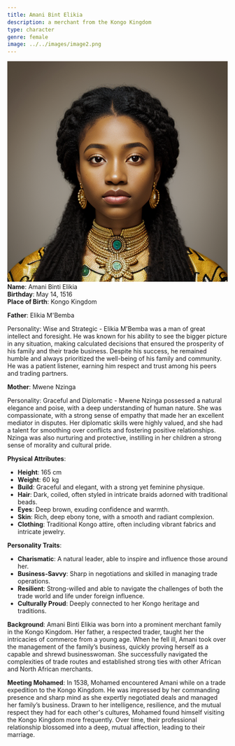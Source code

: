 ```yaml
---
title: Amani Bint Elikia
description: a merchant from the Kongo Kingdom
type: character
genre: female
image: ../../images/image2.png
---
```

![Amani Bint Elikia](../../images/image2.png)
**Name**: Amani Binti Elikia  
**Birthday**: May 14, 1516   
**Place of Birth**: Kongo Kingdom    

**Father**: Elikia M'Bemba   

Personality: Wise and Strategic - Elikia M'Bemba was a man of great intellect and foresight. He was known for his ability to see the bigger picture in any situation, making calculated decisions that ensured the prosperity of his family and their trade business. Despite his success, he remained humble and always prioritized the well-being of his family and community. He was a patient listener, earning him respect and trust among his peers and trading partners.   

**Mother**: Mwene Nzinga   

Personality: Graceful and Diplomatic - Mwene Nzinga possessed a natural elegance and poise, with a deep understanding of human nature. She was compassionate, with a strong sense of empathy that made her an excellent mediator in disputes. Her diplomatic skills were highly valued, and she had a talent for smoothing over conflicts and fostering positive relationships. Nzinga was also nurturing and protective, instilling in her children a strong sense of morality and cultural pride.  

**Physical Attributes**:
- **Height**: 165 cm
- **Weight**: 60 kg
- **Build**: Graceful and elegant, with a strong yet feminine physique.
- **Hair**: Dark, coiled, often styled in intricate braids adorned with traditional beads.
- **Eyes**: Deep brown, exuding confidence and warmth.
- **Skin**: Rich, deep ebony tone, with a smooth and radiant complexion.
- **Clothing**: Traditional Kongo attire, often including vibrant fabrics and intricate jewelry.

**Personality Traits**:
- **Charismatic**: A natural leader, able to inspire and influence those around her.
- **Business-Savvy**: Sharp in negotiations and skilled in managing trade operations.
- **Resilient**: Strong-willed and able to navigate the challenges of both the trade world and life under foreign influence.
- **Culturally Proud**: Deeply connected to her Kongo heritage and traditions.

**Background**:
Amani Binti Elikia was born into a prominent merchant family in the Kongo Kingdom. Her father, a respected trader, taught her the intricacies of commerce from a young age. When he fell ill, Amani took over the management of the family’s business, quickly proving herself as a capable and shrewd businesswoman. She successfully navigated the complexities of trade routes and established strong ties with other African and North African merchants.

**Meeting Mohamed**:
In 1538, Mohamed encountered Amani while on a trade expedition to the Kongo Kingdom. He was impressed by her commanding presence and sharp mind as she expertly negotiated deals and managed her family’s business. Drawn to her intelligence, resilience, and the mutual respect they had for each other's cultures, Mohamed found himself visiting the Kongo Kingdom more frequently. Over time, their professional relationship blossomed into a deep, mutual affection, leading to their marriage.



